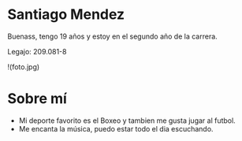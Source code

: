 # Santiago Mendez

Buenass, tengo 19 años y estoy en el segundo año de la carrera. 

Legajo: 209.081-8

!(foto.jpg)

# Sobre mí

- Mi deporte favorito es el Boxeo y tambien me gusta jugar al futbol.
- Me encanta la música, puedo estar todo el dia escuchando.
